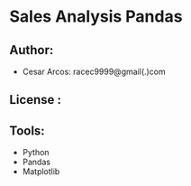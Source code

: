 # Sales Analysis Pandas

## Author:
- Cesar Arcos: racec9999@gmail(.)com
## License :

## Tools:
- Python 
- Pandas
- Matplotlib
